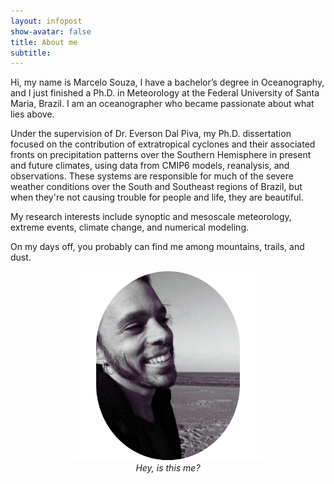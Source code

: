 ```yaml
---
layout: infopost
show-avatar: false
title: About me
subtitle: 
---
```

Hi, my name is Marcelo Souza, I have a bachelor’s degree in Oceanography, and I just finished a Ph.D. in Meteorology at the Federal University of Santa Maria, Brazil. I am an oceanographer who became passionate about what lies above. 

Under the supervision of Dr. Everson Dal Piva, my Ph.D. dissertation focused on the contribution of extratropical cyclones and their associated fronts on precipitation patterns over the Southern Hemisphere in present and future climates, using data from CMIP6 models, reanalysis, and observations. These systems are responsible for much of the severe weather conditions over the South and Southeast regions of Brazil, but when they're not causing trouble for people and life, they are beautiful.


My research interests include synoptic and mesoscale meteorology, extreme events, climate change, and numerical modeling.

On my days off, you probably can find me among mountains, trails, and dust.

<p align="center">
    <img src="/assets/img/eu3.png" alt="Este cara sou eu!" style="width: 60%;">
    <br>
    <i>Hey, is this me?</i>
</p>